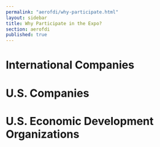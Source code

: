 ```yaml
---
permalink: "aerofdi/why-participate.html"
layout: sidebar
title: Why Participate in the Expo?
section: aerofdi
published: true
---
```


# International Companies

# U.S. Companies

# U.S. Economic Development Organizations
